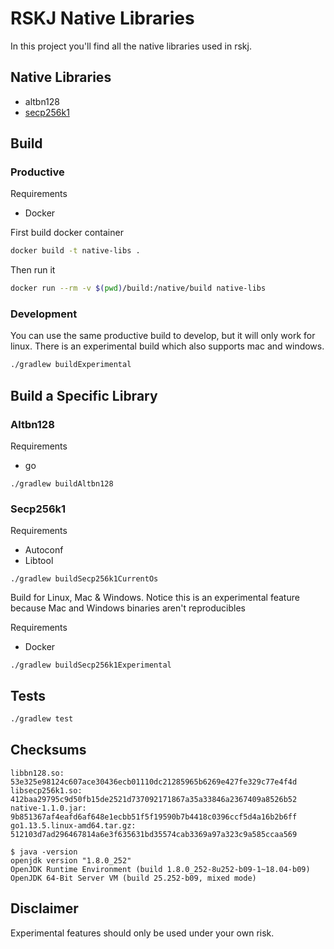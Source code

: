 # RSKJ Native Libraries

In this project you'll find all the native libraries used in rskj.

## Native Libraries

- altbn128
- [secp256k1](secp256k1/README.md)

## Build

### Productive

Requirements 
- Docker

First build docker container

```bash
docker build -t native-libs .
```

Then run it

```bash
docker run --rm -v $(pwd)/build:/native/build native-libs
```

### Development

You can use the same productive build to develop, but it will only work for linux. There is an experimental build which also supports mac and windows.

```bash
./gradlew buildExperimental
```

## Build a Specific Library

### Altbn128

Requirements
- go

```
./gradlew buildAltbn128
```

### Secp256k1

Requirements
- Autoconf
- Libtool

```
./gradlew buildSecp256k1CurrentOs
```

Build for Linux, Mac & Windows. Notice this is an experimental feature because Mac and Windows binaries aren't reproducibles  

Requirements
- Docker

```
./gradlew buildSecp256k1Experimental
```

## Tests
 
```bash
./gradlew test
```

## Checksums

```
libbn128.so: 53e325e98124c607ace30436ecb01110dc21285965b6269e427fe329c77e4f4d
libsecp256k1.so: 412baa29795c9d50fb15de2521d737092171867a35a33846a2367409a8526b52
native-1.1.0.jar: 9b851367af4eafd6af648e1ecbb51f5f19590b7b4418c0396ccf5d4a16b2b6ff
go1.13.5.linux-amd64.tar.gz: 512103d7ad296467814a6e3f635631bd35574cab3369a97a323c9a585ccaa569

$ java -version
openjdk version "1.8.0_252"
OpenJDK Runtime Environment (build 1.8.0_252-8u252-b09-1~18.04-b09)
OpenJDK 64-Bit Server VM (build 25.252-b09, mixed mode)
```

## Disclaimer

Experimental features should only be used under your own risk.
